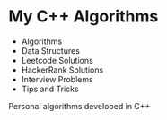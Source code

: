 # My C++ Algorithms
- Algorithms
- Data Structures
- Leetcode Solutions
- HackerRank Solutions
- Interview Problems
- Tips and Tricks

Personal algorithms developed in C++
